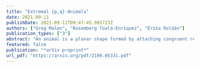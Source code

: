 ```yaml
---
title: "Extremal {p,q}-Animals"
date: 2021-09-11
publishDate: 2021-09-11T09:47:45.985723Z
authors: ["Greg Malen", "Rosemberg Toalá-Enríquez", "Érika Roldán"]
publication_types: ["3"]
abstract: "An animal is a planar shape formed by attaching congruent regular polygons along their edges. Usually, these polygons are a finite subset of tiles of a regular planar tessellation. These tessellations can be parameterized using the Schläfli symbol {p,q}, where p denotes the number of sides of the regular polygon forming the tessellation and q is the number of edges or tiles meeting at each vertex. If (p-2)(q-2)> 4, =4, or <4, then the tessellation corresponds to the geometry of the hyperbolic plane, the Euclidean plane, or the sphere, respectively. In 1976, Harary and Harborth studied animals defined on regular tessellations of the Euclidean plane, finding extremal values for their vertices, edges, and tiles, when any one of these parameters is fixed. They named animals attaining these extremal values as extremal animals. Here, we study hyperbolic extremal animals. For each {p,q} corresponding to a hyperbolic tessellation, we exhibit a sequence of spiral animals and prove that they attain the minimum numbers of edges and vertices within the class of animals with $n$ tiles. We also give the first results on enumeration of extremal hyperbolic animals by finding special sequences of extremal animals that are unique extremal animals, in the sense that any animal with the same number of tiles which is distinct up to isometries cannot be extremal."
featured: false
publication: "*arXiv preprint*"
url_pdf: "https://arxiv.org/pdf/2109.05331.pdf"
---
```

